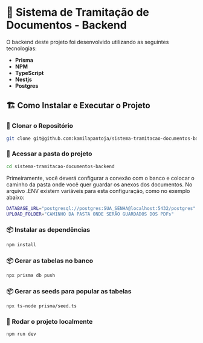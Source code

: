 # 📄 Sistema de Tramitação de Documentos - Backend

O backend deste projeto foi desenvolvido utilizando as seguintes tecnologias:

- **Prisma**
- **NPM**
- **TypeScript**
- **Nestjs**
- **Postgres**

## 🏗️ Como Instalar e Executar o Projeto

### 🔽 Clonar o Repositório

```sh
git clone git@github.com:kamilapantoja/sistema-tramitacao-documentos-backend.git
```

### 📂 Acessar a pasta do projeto

```sh
cd sistema-tramitacao-documentos-backend
```

Primeiramente, você deverá configurar a conexão com o banco e colocar o caminho da pasta onde você quer guardar os anexos dos documentos. No arquivo .ENV existem variáveis para esta configuração, como no exemplo abaixo:

```sh
DATABASE_URL="postgresql://postgres:SUA_SENHA@localhost:5432/postgres"
UPLOAD_FOLDER="CAMINHO DA PASTA ONDE SERÃO GUARDADOS DOS PDFs"
```

### 📦 Instalar as dependências

```sh
npm install
```

### 📦 Gerar as tabelas no banco

```sh
npx prisma db push
```

### 📦 Gerar as seeds para popular as tabelas

```sh
npx ts-node prisma/seed.ts
```

### 🚀 Rodar o projeto localmente

```sh
npm run dev
```
